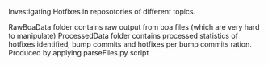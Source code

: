 Investigating Hotfixes in reposotories of different topics. 

RawBoaData folder contains raw output from boa files (which are very hard to manipulate)
ProcessedData folder contains processed statistics of hotfixes identified, bump commits and hotfixes per bump commits ration. 
Produced by applying parseFiles.py script 
